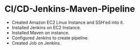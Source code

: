 # CI/CD-Jenkins-Maven-Pipeline
- Created Amazon EC2 Linux Instance and SSH'ed into it.
- Installed Jenkins on EC2 Instance.
- Installed Maven on instance.
- Configured Jenkins to create pipeline.
- Created Job on Jenkins.
